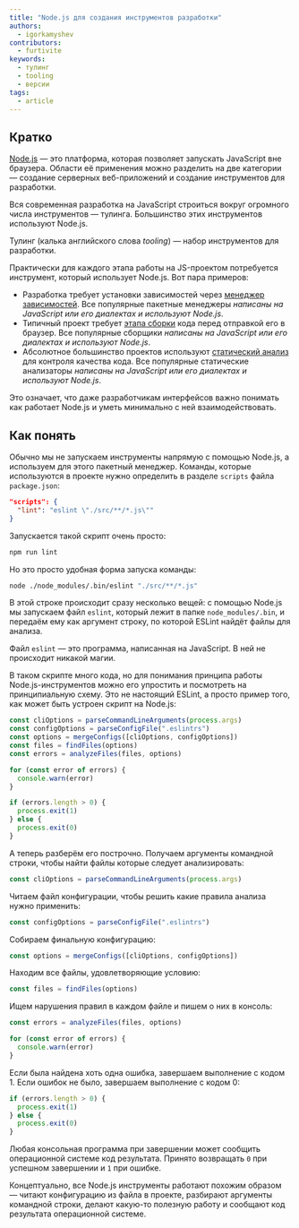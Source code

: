 ```yaml
---
title: "Node.js для создания инструментов разработки"
authors:
  - igorkamyshev
contributors:
  - furtivite
keywords:
  - тулинг
  - tooling
  - версии
tags:
  - article
---
```

## Кратко

[Node.js](/tools/nodejs/) — это платформа, которая позволяет запускать JavaScript вне браузера. Области её применения можно разделить на две категории — создание серверных веб-приложений и создание инструментов для разработки.

Вся современная разработка на JavaScript строиться вокруг огромного числа инструментов — тулинга. Большинство этих инструментов используют Node.js.

Тулинг (калька английского слова _tooling_) — набор инструментов для разработки.

Практически для каждого этапа работы на JS-проектом потребуется инструмент, который использует Node.js. Вот пара примеров:

- Разработка требует установки зависимостей через [менеджер зависимостей](/tools/package-managers/). Все популярные пакетные менеджеры _написаны на JavaScript или его диалектах и используют Node.js_.
- Типичный проект требует [этапа сборки](/tools/bundlers/) кода перед отправкой его в браузер. Все популярные сборщики _написаны на JavaScript или его диалектах и используют Node.js_.
- Абсолютное большинство проектов используют [статический анализ](/tools/static-analysis/) для контроля качества кода. Все популярные статические анализаторы _написаны на JavaScript или его диалектах и используют Node.js_.

Это означает, что даже разработчикам интерфейсов важно понимать как работает Node.js и уметь минимально с ней взаимодействовать.

## Как понять

Обычно мы не запускаем инструменты напрямую с помощью Node.js, а используем для этого пакетный менеджер. Команды, которые используются в проекте нужно определить в разделе `scripts` файла `package.json`:

```json
"scripts": {
  "lint": "eslint \"./src/**/*.js\""
}
```

Запускается такой скрипт очень просто:

```bash
npm run lint
```

Но это просто удобная форма запуска команды:

```bash
node ./node_modules/.bin/eslint "./src/**/*.js"
```

В этой строке происходит сразу несколько вещей: с помощью Node.js мы запускаем файл `eslint`, который лежит в папке `node_modules/.bin`, и передаём ему как аргумент строку, по которой ESLint найдёт файлы для анализа.

Файл `eslint` — это программа, написанная на JavaScript. В ней не происходит никакой магии.

В таком скрипте много кода, но для понимания принципа работы Node.js-инструментов можно его упростить и посмотреть на принципиальную схему. Это не настоящий ESLint, а просто пример того, как может быть устроен скрипт на Node.js:

```js
const cliOptions = parseCommandLineArguments(process.args)
const configOptions = parseConfigFile(".eslintrs")
const options = mergeConfigs([cliOptions, configOptions])
const files = findFiles(options)
const errors = analyzeFiles(files, options)

for (const error of errors) {
  console.warn(error)
}

if (errors.length > 0) {
  process.exit(1)
} else {
  process.exit(0)
}
```

А теперь разберём его построчно. Получаем аргументы командной строки, чтобы найти файлы которые следует анализировать:

```js
const cliOptions = parseCommandLineArguments(process.args)
```

Читаем файл конфигурации, чтобы решить какие правила анализа нужно применить:

```js
const configOptions = parseConfigFile(".eslintrs")
```

Собираем финальную конфигурацию:

```js
const options = mergeConfigs([cliOptions, configOptions])
```

Находим все файлы, удовлетворяющие условию:

```js
const files = findFiles(options)
```

Ищем нарушения правил в каждом файле и пишем о них в консоль:

```js
const errors = analyzeFiles(files, options)

for (const error of errors) {
  console.warn(error)
}
```

Если была найдена хоть одна ошибка, завершаем выполнение с кодом 1. Если ошибок не было, завершаем выполнение с кодом 0:

```js
if (errors.length > 0) {
  process.exit(1)
} else {
  process.exit(0)
}
```

Любая консольная программа при завершении может сообщить операционной системе код результата. Принято возвращать `0` при успешном завершении и `1` при ошибке.

Концептуально, все Node.js инструменты работают похожим образом — читают конфигурацию из файла в проекте, разбирают аргументы командной строки, делают какую-то полезную работу и сообщают код результата операционной системе.
